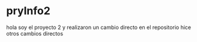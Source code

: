# pryInfo2


hola soy el proyecto 2 y realizaron un cambio directo en el repositorio
hice otros cambios directos
